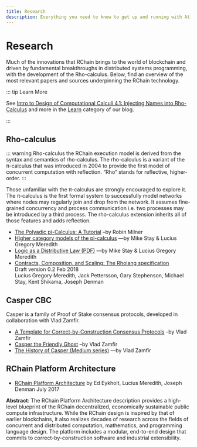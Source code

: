 ```yaml
---
title: Research
description: Everything you need to know to get up and running with Atlaskit
---
```


# Research

Much of the innovations that RChain brings to the world of blockchain and driven by fundamental breakthroughs in distributed systems programming, with the development of the Rho-calculus. Below, find an overview of the most relevant papers and sources underpinning the RChain technology.

::: tip Learn More

See [Intro to Design of Computational Calculi 4.1: Injecting Names
into Rho-Calculus][intro] and more in the [Learn][] category of our
blog.

[intro]: https://www.rchain.coop/blog/intro-to-design-of-computational-calculi-4-1-injecting-names-into-rho-calculus/
[learn]: https://www.rchain.coop/blog/category/developer/learn/

:::

## Rho-calculus

::: warning Rho-calculus
the RChain execution model is derived from the syntax and semantics of rho-calculus. The rho-calculus is a variant of the π-calculus that was introduced in 2004 to provide the first model of concurrent computation with reflection. “Rho” stands for reflective, higher-order.
:::

Those unfamiliar with the π-calculus are strongly encouraged to explore it. The π-calculus is the first formal system to successfully model networks where nodes may regularly join and drop from the network. It assumes fine-grained concurrency and process communication i.e. two processes may be introduced by a third process. The rho-calculus extension inherits all of those features and adds reflection.

- [The Polyadic pi-Calculus: A Tutorial](http://www.lfcs.inf.ed.ac.uk/reports/91/ECS-LFCS-91-180/) –by Robin Milner
- [Higher category models of the pi-calculus](https://arxiv.org/abs/1504.04311) —by Mike Stay &amp; Lucius Gregory Meredith
- [Logic as a Distributive Law (PDF)](https://arxiv.org/pdf/1610.02247v3.pdf) —by Mike Stay &amp; Lucius Gregory Meredith
- [Contracts, Composition, and Scaling: The Rholang specification](https://developer.rchain.coop/assets/rholang-spec-0.2.pdf)  
  Draft version 0.2 Feb 2018  
  Lucius Gregory Meredith, Jack Pettersson, Gary Stephenson, Michael
  Stay, Kent Shikama, Joseph Denman

## Casper CBC

Casper is a family of Proof of Stake consensus protocols, developed in collaboration with Vlad Zamfir.

- [A Template for Correct-by-Construction Consensus Protocols](https://github.com/ethereum/research/blob/master/papers/cbc-consensus/AbstractCBC.pdf) –by Vlad Zamfir
- [Casper the Friendly Ghost](https://github.com/ethereum/research/blob/master/papers/CasperTFG/CasperTFG.pdf) –by Vlad Zamfir
- [The History of Casper (Medium series)](https://medium.com/@Vlad_Zamfir/the-history-of-casper-part-1-59233819c9a9) —by Vlad Zamfir

## RChain Platform Architecture

- [RChain Platform Architecture][archdoc] by Ed Eykholt, Lucius Meredith, Joseph Denman July 2017

**Abstract**: The RChain Platform Architecture description provides a
high-level blueprint of the RChain decentralized, economically
sustainable public compute infrastructure. While the RChain design is
inspired by that of earlier blockchains, it also realizes decades of
research across the fields of concurrent and distributed computation,
mathematics, and programming language design. The platform includes a
modular, end-to-end design that commits to correct-by-construction
software and industrial extensibility.

[archdoc]: https://rchain-architecture.readthedocs.io/en/latest/
